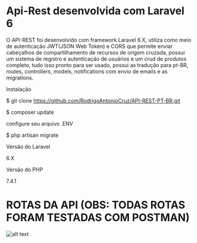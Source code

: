 # Api-Rest desenvolvida com Laravel 6

O API-REST foi desenvolvido com framework Laravel 6.X, utiliza como meio de autenticação JWT(JSON Web Token) e CORS que permite enviar cabeçalhos de compartilhamento de recursos de origem cruzada, possui um sistema de registro e autenticação de usuários e um crud de produtos completo, tudo isso pronto para ser usado, possui as tradução para pt-BR, routes, controllers, models, notifications com envio
de emails e as migrations.


Instalação

$ git clone https://github.com/RodrigoAntonioCruz/API-REST-PT-BR.git

$ composer update

configure seu arquivo .ENV 

$ php artisan migrate

Versão do Laravel

6.X

Versão do PHP

7.4.1

# ROTAS DA API (OBS: TODAS ROTAS FORAM TESTADAS COM POSTMAN)

![alt text](http://servidor.rodrigodacruz.com.br/rotas.png)
